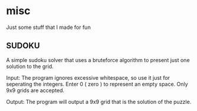 misc
====

Just some stuff that I made for fun

## SUDOKU

A simple sudoku solver that uses a bruteforce algorithm to present just one solution to the grid.

Input:
The program ignores excessive whitespace, so use it just for seperating the integers.
Enter 0 ( zero ) to represent an empty space.
Only 9x9 grids are accepted.

Output:
The program will output a 9x9 grid that is the solution of the puzzle.
